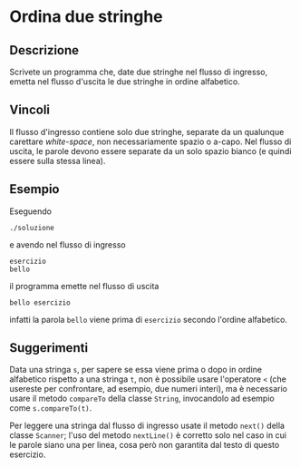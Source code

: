 Ordina due stringhe
===================

Descrizione
-----------

Scrivete un programma che, date due stringhe nel flusso di ingresso, emetta nel
flusso d'uscita le due stringhe in ordine alfabetico.


Vincoli
-------

Il flusso d'ingresso contiene solo due stringhe, separate da un qualunque
carettare *white-space*, non necessariamente spazio o a-capo. Nel flusso di
uscita, le parole devono essere separate da un solo spazio bianco (e quindi
essere sulla stessa linea).


Esempio
-------

Eseguendo

    ./soluzione

e avendo nel flusso di ingresso

    esercizio
    bello

il programma emette nel flusso di uscita

    bello esercizio

infatti la parola `bello` viene prima di `esercizio` secondo l'ordine alfabetico.


Suggerimenti
------------

Data una stringa `s`, per sapere se essa viene prima o dopo in ordine alfabetico
rispetto a una stringa `t`, non è possibile usare l'operatore `<` (che usereste
per confrontare, ad esempio, due numeri interi), ma è necessario usare il metodo
`compareTo` della classe `String`, invocandolo ad esempio come `s.compareTo(t)`.

Per leggere una stringa dal flusso di ingresso usate il metodo `next()` della
classe `Scanner`; l'uso del metodo `nextLine()` è corretto solo nel caso in cui
le parole siano una per linea, cosa però non garantita dal testo di questo
esercizio.
